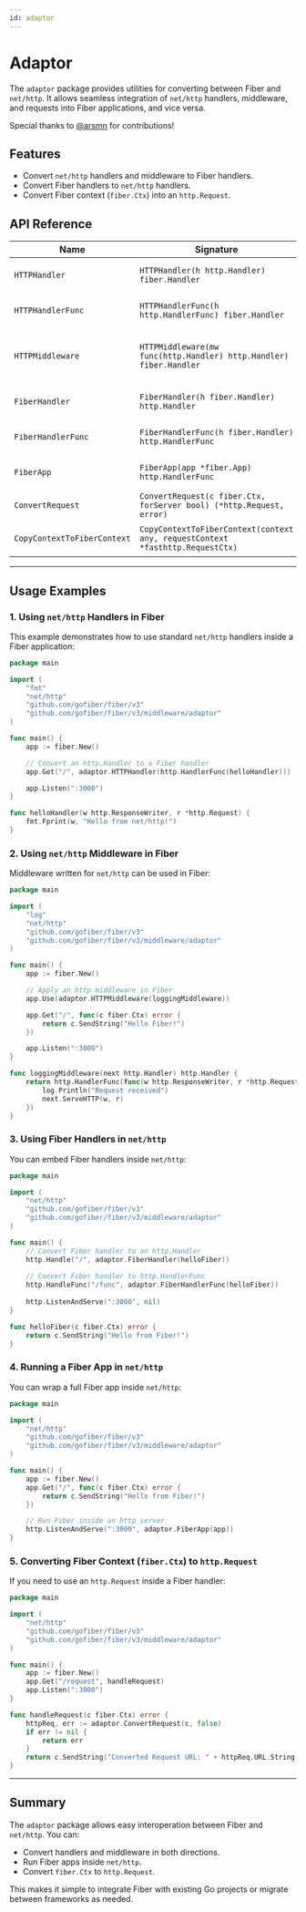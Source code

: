 ```yaml
---
id: adaptor
---
```


# Adaptor

The `adaptor` package provides utilities for converting between Fiber and `net/http`. It allows seamless integration of `net/http` handlers, middleware, and requests into Fiber applications, and vice versa.

Special thanks to [@arsmn](https://github.com/arsmn) for contributions!

## Features

- Convert `net/http` handlers and middleware to Fiber handlers.
- Convert Fiber handlers to `net/http` handlers.
- Convert Fiber context (`fiber.Ctx`) into an `http.Request`.

## API Reference

| Name                        | Signature                                                                     | Description                                                      |
|-----------------------------|-------------------------------------------------------------------------------|------------------------------------------------------------------|
| `HTTPHandler`               | `HTTPHandler(h http.Handler) fiber.Handler`                                   | Converts `http.Handler` to `fiber.Handler`                       |
| `HTTPHandlerFunc`           | `HTTPHandlerFunc(h http.HandlerFunc) fiber.Handler`                           | Converts `http.HandlerFunc` to `fiber.Handler`                   |
| `HTTPMiddleware`            | `HTTPMiddleware(mw func(http.Handler) http.Handler) fiber.Handler`            | Converts `http.Handler` middleware to `fiber.Handler` middleware |
| `FiberHandler`              | `FiberHandler(h fiber.Handler) http.Handler`                                  | Converts `fiber.Handler` to `http.Handler`                       |
| `FiberHandlerFunc`          | `FiberHandlerFunc(h fiber.Handler) http.HandlerFunc`                          | Converts `fiber.Handler` to `http.HandlerFunc`                   |
| `FiberApp`                  | `FiberApp(app *fiber.App) http.HandlerFunc`                                   | Converts an entire Fiber app to an `http.HandlerFunc`            |
| `ConvertRequest`            | `ConvertRequest(c fiber.Ctx, forServer bool) (*http.Request, error)`          | Converts `fiber.Ctx` into an `http.Request`                      |
| `CopyContextToFiberContext` | `CopyContextToFiberContext(context any, requestContext *fasthttp.RequestCtx)` | Copies `context.Context` to `fasthttp.RequestCtx`                |

---

## Usage Examples

### 1. Using `net/http` Handlers in Fiber

This example demonstrates how to use standard `net/http` handlers inside a Fiber application:

```go
package main

import (
    "fmt"
    "net/http"
    "github.com/gofiber/fiber/v3"
    "github.com/gofiber/fiber/v3/middleware/adaptor"
)

func main() {
    app := fiber.New()

    // Convert an http.Handler to a Fiber handler
    app.Get("/", adaptor.HTTPHandler(http.HandlerFunc(helloHandler)))

    app.Listen(":3000")
}

func helloHandler(w http.ResponseWriter, r *http.Request) {
    fmt.Fprint(w, "Hello from net/http!")
}
```

### 2. Using `net/http` Middleware in Fiber

Middleware written for `net/http` can be used in Fiber:

```go
package main

import (
    "log"
    "net/http"
    "github.com/gofiber/fiber/v3"
    "github.com/gofiber/fiber/v3/middleware/adaptor"
)

func main() {
    app := fiber.New()

    // Apply an http middleware in Fiber
    app.Use(adaptor.HTTPMiddleware(loggingMiddleware))

    app.Get("/", func(c fiber.Ctx) error {
        return c.SendString("Hello Fiber!")
    })

    app.Listen(":3000")
}

func loggingMiddleware(next http.Handler) http.Handler {
    return http.HandlerFunc(func(w http.ResponseWriter, r *http.Request) {
        log.Println("Request received")
        next.ServeHTTP(w, r)
    })
}
```

### 3. Using Fiber Handlers in `net/http`

You can embed Fiber handlers inside `net/http`:

```go
package main

import (
    "net/http"
    "github.com/gofiber/fiber/v3"
    "github.com/gofiber/fiber/v3/middleware/adaptor"
)

func main() {
    // Convert Fiber handler to an http.Handler
    http.Handle("/", adaptor.FiberHandler(helloFiber))
    
    // Convert Fiber handler to http.HandlerFunc
    http.HandleFunc("/func", adaptor.FiberHandlerFunc(helloFiber))
    
    http.ListenAndServe(":3000", nil)
}

func helloFiber(c fiber.Ctx) error {
    return c.SendString("Hello from Fiber!")
}
```

### 4. Running a Fiber App in `net/http`

You can wrap a full Fiber app inside `net/http`:

```go
package main

import (
    "net/http"
    "github.com/gofiber/fiber/v3"
    "github.com/gofiber/fiber/v3/middleware/adaptor"
)

func main() {
    app := fiber.New()
    app.Get("/", func(c fiber.Ctx) error {
        return c.SendString("Hello from Fiber!")
    })

    // Run Fiber inside an http server
    http.ListenAndServe(":3000", adaptor.FiberApp(app))
}
```

### 5. Converting Fiber Context (`fiber.Ctx`) to `http.Request`

If you need to use an `http.Request` inside a Fiber handler:

```go
package main

import (
    "net/http"
    "github.com/gofiber/fiber/v3"
    "github.com/gofiber/fiber/v3/middleware/adaptor"
)

func main() {
    app := fiber.New()
    app.Get("/request", handleRequest)
    app.Listen(":3000")
}

func handleRequest(c fiber.Ctx) error {
    httpReq, err := adaptor.ConvertRequest(c, false)
    if err != nil {
        return err
    }
    return c.SendString("Converted Request URL: " + httpReq.URL.String())
}
```

---

## Summary

The `adaptor` package allows easy interoperation between Fiber and `net/http`. You can:

- Convert handlers and middleware in both directions.
- Run Fiber apps inside `net/http`.
- Convert `fiber.Ctx` to `http.Request`.

This makes it simple to integrate Fiber with existing Go projects or migrate between frameworks as needed.
